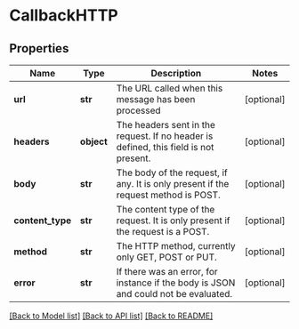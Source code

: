 # CallbackHTTP

## Properties
Name | Type | Description | Notes
------------ | ------------- | ------------- | -------------
**url** | **str** | The URL called when this message has been processed | [optional] 
**headers** | **object** | The headers sent in the request. If no header is defined, this field is not present. | [optional] 
**body** | **str** | The body of the request, if any. It is only present if the request method is POST. | [optional] 
**content_type** | **str** | The content type of the request. It is only present if the request is a POST. | [optional] 
**method** | **str** | The HTTP method, currently only GET, POST or PUT. | [optional] 
**error** | **str** | If there was an error, for instance if the body is JSON and could not be evaluated. | [optional] 

[[Back to Model list]](../README.md#documentation-for-models) [[Back to API list]](../README.md#documentation-for-api-endpoints) [[Back to README]](../README.md)

